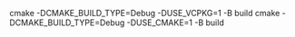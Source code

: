 
cmake -DCMAKE_BUILD_TYPE=Debug -DUSE_VCPKG=1 -B build
cmake -DCMAKE_BUILD_TYPE=Debug -DUSE_CMAKE=1 -B build